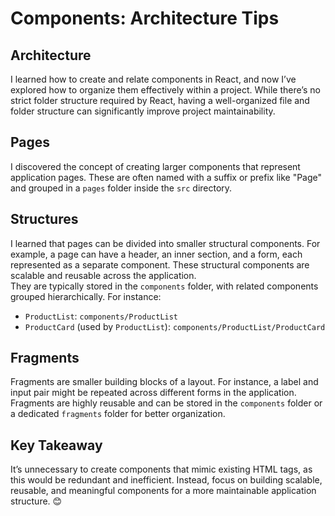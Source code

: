 # Components: Architecture Tips

## **Architecture**  
I learned how to create and relate components in React, and now I’ve explored how to organize them effectively within a project. While there’s no strict folder structure required by React, having a well-organized file and folder structure can significantly improve project maintainability.

## **Pages**  
I discovered the concept of creating larger components that represent application pages. These are often named with a suffix or prefix like "Page" and grouped in a `pages` folder inside the `src` directory.

## **Structures**  
I learned that pages can be divided into smaller structural components. For example, a page can have a header, an inner section, and a form, each represented as a separate component. These structural components are scalable and reusable across the application.  
They are typically stored in the `components` folder, with related components grouped hierarchically. For instance:  
- `ProductList`: `components/ProductList`  
- `ProductCard` (used by `ProductList`): `components/ProductList/ProductCard`

## **Fragments**  
Fragments are smaller building blocks of a layout. For instance, a label and input pair might be repeated across different forms in the application. Fragments are highly reusable and can be stored in the `components` folder or a dedicated `fragments` folder for better organization.  

## **Key Takeaway**  
It’s unnecessary to create components that mimic existing HTML tags, as this would be redundant and inefficient. Instead, focus on building scalable, reusable, and meaningful components for a more maintainable application structure. 😊